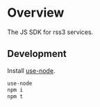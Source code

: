 # Overview

The JS SDK for rss3 services.

## Development

Install [use-node](https://github.com/ysmood/use-node).

```bash
use-node
npm i
npm t
```
